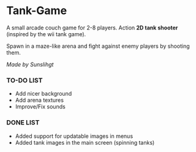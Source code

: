 # Tank-Game
A small arcade couch game for 2-8 players. Action **2D tank shooter** (inspired by the wii tank game).

Spawn in a maze-like arena and fight against enemy players by shooting them.

*Made by Sunslihgt*

### TO-DO LIST
- Add nicer background
- Add arena textures
- Improve/Fix sounds

### DONE LIST
- Added support for updatable images in menus
- Added tank images in the main screen (spinning tanks)
